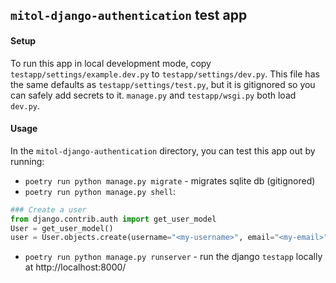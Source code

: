 `mitol-django-authentication` test app
---

#### Setup

To run this app in local development mode, copy `testapp/settings/example.dev.py` to  `testapp/settings/dev.py`. This file has the same defaults as `testapp/settings/test.py`, but it is gitignored so you can safely add secrets to it. `manage.py` and `testapp/wsgi.py` both load `dev.py`.

#### Usage

In the `mitol-django-authentication` directory, you can test this app out by running:

- `poetry run python manage.py migrate` - migrates sqlite db (gitignored)
- `poetry run python manage.py shell`:


```python
### Create a user
from django.contrib.auth import get_user_model
User = get_user_model()
user = User.objects.create(username="<my-username>", email="<my-email>")
```
- `poetry run python manage.py runserver` - run the django `testapp` locally at http://localhost:8000/
